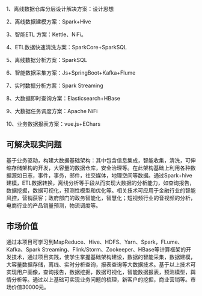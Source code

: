 1、离线数据仓库分层设计解决方案：设计思想

2、离线数据建模方案：Spark+Hive

3、智能ETL 方案：Kettle、NiFi。

4、ETL数据快速清洗方案：SparkCore+SparkSQL

5、离线数据分析方案：SparkSQL

6、智能数据采集方案：Js+SpringBoot+Kafka+Flume

7、实时数据分析方案：Spark Streaming

8、大数据即时查询方案：Elasticsearch+HBase

9、大数据任务调度方案：Apache NiFi

10、业务数据报表方案：vue.js+EChars

## 可解决现实问题
基于业务驱动，构建大数据基础架构：其中包含信息集成，智能收集，清洗，可伸缩存储架构的开发，大容量的数据仓库，安全治理等。在此架构基础上利用各种数据源如日志，事件，事务，邮件，社交媒体，地理空间等数据。通过Spark+hive建模，ETL数据转换，离线分析等手段从而实现大数据的分析能力，如查询报告，数据挖掘，数据可视化，预测性模型和优化等。相关技术可应用于金融行业的智能风控，营销获客；政府部门的政务智能化，智慧化；短视频行业的音视频的分析，电商行业的产品销量预测，物流调度等。

## 市场价值

通过本项目可学习到MapReduce、Hive、HDFS、Yarn、Spark，FLume、Kafka、Spark Streaming、Flink/Storm、Zookeeper、HBase等计算框架的开发技术，通过项目实践，使学生掌握基础架构建设，数据的智能采集，数据建模，大容量数据存储，离线、实时分析查询，报表查询等大数据技术。基于以上技术可实现用户画像，查询报告，数据挖掘，数据可视化，智能数据报表，预测模型，舆情分析等。通过以上基础可实现业务问题的梳理，新客户的挖掘，商业营销等。市场价值30000元。


